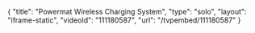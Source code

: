 {
    "title": "Powermat Wireless Charging System",
    "type": "solo",
    "layout": "iframe-static",
    "videoId": "111180587",
    "url": "\/tvpembed\/111180587"
}